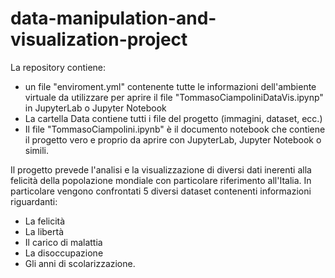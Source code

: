 # data-manipulation-and-visualization-project

La repository contiene:
- un file "enviroment.yml" contenente tutte le informazioni dell'ambiente virtuale da utilizzare per aprire il file "TommasoCiampoliniDataVis.ipynp" in JupyterLab o Jupyter Notebook
- La cartella Data contiene tutti i file del progetto (immagini, dataset, ecc.)
- Il file "TommasoCiampolini.ipynb" è il documento notebook che contiene il progetto vero e proprio da aprire con JupyterLab, Jupyter Notebook o simili.

Il progetto prevede l'analisi e la visualizzazione di diversi dati inerenti alla felicità della popolazione mondiale con particolare riferimento all'Italia. In particolare vengono confrontati 5 diversi dataset contenenti informazioni riguardanti:
- La felicità
- La libertà
- Il carico di malattia
- La disoccupazione
- Gli anni di scolarizzazione.
